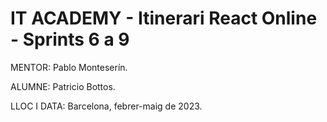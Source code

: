 # IT ACADEMY - Itinerari React Online - Sprints 6 a 9

MENTOR: Pablo Monteserín.

ALUMNE: Patricio Bottos. 

LLOC I DATA: Barcelona, febrer-maig de 2023.
